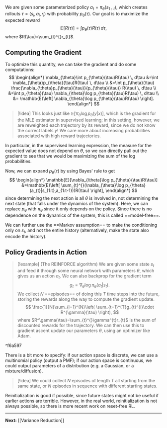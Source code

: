 We are given some parameterized policy $a_{t}=\pi_{\theta}(s_{1:t})$, which creates rollouts $\tau=(s_{i},a_{i},r_{i})$ with probability $p_{\theta}(\tau)$. Our goal is to maximize the expected reward
$$
\mathbb{E}\left[ R(\tau) \right]=\int p_{\theta}(\tau)R(\tau)\, d\tau, 
$$
where $R(\tau)=\sum_{t}^{}r_{t}$.

## Computing the Gradient

To optimize this quantity, we can take the gradient and do some computations:
$$
\begin{align*}
\nabla_{\theta}\int p_{\theta}(\tau)R(\tau) \, d\tau
&=\int \nabla_{\theta}p_{\theta}(\tau)R(\tau) \, d\tau \\
&=\int p_{\theta}(\tau) \frac{\nabla_{\theta}p_{\theta}(\tau)}{p_{\theta}(\tau)} R(\tau) \, d\tau \\
&=\int p_{\theta}(\tau) \nabla_{\theta}\log p_{\theta}(\tau)R(\tau) \, d\tau \\
&= \mathbb{E}\left[ \nabla_{\theta}\log p_{\theta}(\tau)R(\tau) \right].
\end{align*}
$$
> [!idea]
> This looks just like $\mathbb{E}[\nabla_{\theta}\log p_{\theta}(y|x)]$, which is the gradient for the MLE estimator in supervised learning; in this setting, however, we are reweighted each trajectory by its reward, since we do not know the correct labels $y$! We care more about increasing probabilities associated with high reward trajectories.

In particular, in the supervised learning expression, the measure for the expected value does not depend on $\theta$, so we can directly pull out the gradient to see that we would be maximizing the sum of the log probabilities.

Now, we can expand $p_{\theta}(\tau)$ by using Bayes' rule to get
$$
\begin{align*}
\mathbb{E}[\nabla_{\theta}\log p_{\theta}(\tau)R(\tau)]
&=\mathbb{E}\left[ \sum_{t}^{}(\nabla_{\theta}\log p_{\theta}(a_{t}|s_{1:t},a_{1:t-1}))R(\tau) \right],
\end{align*}
$$
since determining the next action is all $\theta$ is involved in, not determining the next state (that falls under the dynamics of the system). Here, we can replace $p_{\theta}$ with $\pi_{\theta}$ since it only depends on the policy. Since there is no dependence on the dynamics of the system, this is called ==model-free==.

We can further use the ==Markov assumption== to make the conditioning only on $s_{t}$, and not the entire history (alternatively, make the state also encode the history). 

## Policy Gradients in Action

> [!example] (The REINFORCE algorithm)
> We are given some state $s_{t}$ and feed it through some neural network with parameters $\theta$, which gives us an action $a_{t}$. We can also backprop for the gradient term 
> $$
> g_{t}=\nabla_{\theta}\log \pi_{\theta}(a_{t}|s_{t}).
> $$
> We collect $N$ ==episodes== of doing this $T$ time steps into the future, storing the rewards along the way to compute the gradient update.
> $$
> \frac{1}{N}\sum_{i=1}^{N}\left( \sum_{t=1}^{T}g_{t}^{i}\cdot R^{\gamma}(\tau) \right),
> $$
> where $R^\gamma(\tau)=\sum_{t}^{}\gamma^{t}r_{t}$ is the sum of discounted rewards for the trajectory. We can then use this to gradient ascent update our parameters $\theta$, using an optimizer like Adam.

^f6a597

There is a bit more to specify: if our action space is discrete, we can use a multinomial policy (output a PMF); if our action space is continuous, we could output parameters of a distribution (e.g. a Gaussian, or a mixture/diffusion). 

> [!idea]
> We could collect $N$ episodes of length $T$ all starting from the same state, or $N$ episodes in sequence with different starting states.

Reinitialization is good if possible, since future states might not be useful if earlier actions are terrible. However, in the real world, reinitialization is not always possible, so there is more recent work on reset-free RL.

---

**Next:** [[Variance Reduction]]